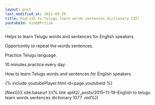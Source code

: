 ```yaml
---
layout: post
last_modified_at: 2021-03-29
title: English to Telugu learn words sentences dictionary 1357 
youtubeId: XznQ8PrzliA
---
```

 
 
Helps to learn Telugu words and sentences for English speakers.

Opportunitiy to repeat the words sentences. 

Practice Telugu language. 
 
10 minutes practice every day. 
 
How to learn Telugu words and sentences for English speakers 
 
{% include youtubePlayer.html id=page.youtubeId %}
 
 
[Next]({{ site.baseurl }}{% link  split2/_posts/2015-11-19-English to telugu learn words sentences dictionary 1077 .md%})
 
